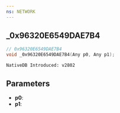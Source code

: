 ```yaml
---
ns: NETWORK 
---
```


## _0x96320E6549DAE7B4

```c
// 0x96320E6549DAE7B4 
void _0x96320E6549DAE7B4(Any p0, Any p1);
```

```
NativeDB Introduced: v2802
```

## Parameters
* **p0**:
* **p1**:
